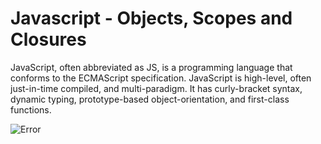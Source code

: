 # Javascript - Objects, Scopes and Closures

JavaScript, often abbreviated as JS, is a programming language that conforms to the ECMAScript specification. JavaScript is high-level, often just-in-time compiled, and multi-paradigm. It has curly-bracket syntax, dynamic typing, prototype-based object-orientation, and first-class functions.

![Error](https://miro.medium.com/max/3200/1*OF0xEMkWBv-69zvmNs6RDQ.gif)